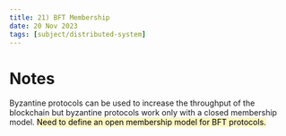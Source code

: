 ```yaml
---
title: 21) BFT Membership
date: 20 Nov 2023
tags: [subject/distributed-system]
---
```

# Notes
Byzantine protocols can be used to increase the throughput of the blockchain but byzantine protocols work only with a closed membership model. 
<mark style="background: #FFF3A3A6;">Need to define an open membership model for BFT protocols.</mark>